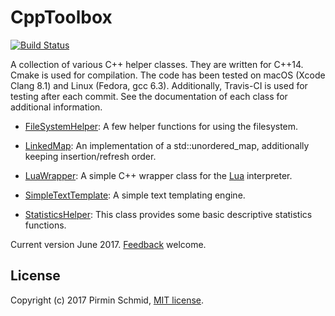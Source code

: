 CppToolbox
==========
[![Build Status](https://travis-ci.org/pirminschmid/CppToolbox.svg?branch=main)](https://travis-ci.org/pirminschmid/CppToolbox)

A collection of various C++ helper classes. They are written for C++14. Cmake is used for compilation.
The code has been tested on macOS (Xcode Clang 8.1) and Linux (Fedora, gcc 6.3).
Additionally, Travis-CI is used for testing after each commit.
See the documentation of each class for additional information.

- [FileSystemHelper][filesystemhelper]: A few helper functions for using the filesystem.

- [LinkedMap][linkedmap]: An implementation of a std::unordered_map, additionally keeping insertion/refresh order.

- [LuaWrapper][luawrapper]: A simple C++ wrapper class for the [Lua][lua] interpreter.

- [SimpleTextTemplate][simpletexttemplate]: A simple text templating engine.

- [StatisticsHelper][statisticshelper]: This class provides some basic descriptive statistics functions.

Current version June 2017.  [Feedback][feedback] welcome.


License
-------

Copyright (c) 2017 Pirmin Schmid, [MIT license][license].

[filesystemhelper]:FileSystemHelper
[linkedmap]:LinkedMap
[luawrapper]:LuaWrapper
[simpletexttemplate]:SimpleTextTemplate
[statisticshelper]:StatisticsHelper
[lua]:https://www.lua.org
[license]:LICENSE
[feedback]:mailto:mailbox@pirmin-schmid.ch?subject=CppToolbox
